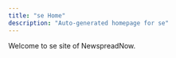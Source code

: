 ```yaml
---
title: "se Home"
description: "Auto-generated homepage for se"
---
```

Welcome to se site of NewspreadNow.
